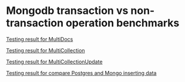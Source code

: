 # Mongodb transaction vs non-transaction operation benchmarks

[Testing result for MultiDocs](BenchmarkDotNet.Artifacts/results/MongodbTransactions.TestCases.MultiDocs-report-github.md)

[Testing result for MultiCollection](BenchmarkDotNet.Artifacts/results/MongodbTransactions.TestCases.MultiCollections-report-github.md)

[Testing result for MultiCollectionUpdate](BenchmarkDotNet.Artifacts/results/MongodbTransactions.TestCases.MultiCollectionsUpdate-report-github.md)

[Testing result for compare Postgres and Mongo inserting data](BenchmarkDotNet.Artifacts/results/MongodbTransactions.CompareTestCases.CompareMultiDocs-report-github.md)
